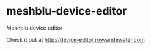 meshblu-device-editor
=====================

Meshblu device editor

Check it out at http://device-editor.royvandewater.com
